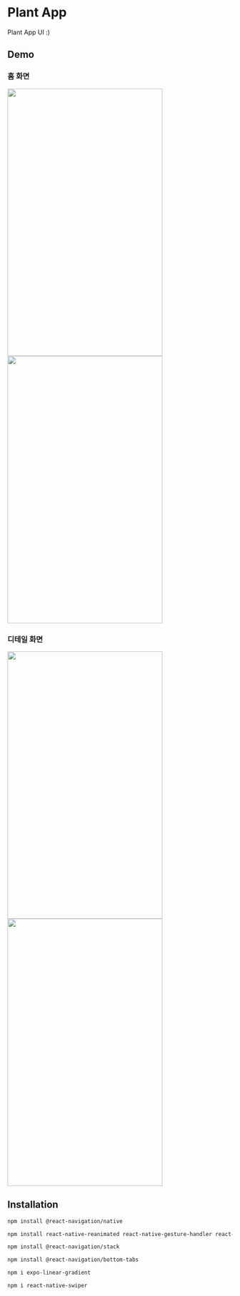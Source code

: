 # Plant App

Plant App UI :)

## Demo

### 홈 화면

<img src="https://user-images.githubusercontent.com/63582123/133883091-ce12730c-0b4a-457e-b4d3-f40e6574af20.jpeg" width="347" height="599">
<img src="https://user-images.githubusercontent.com/63582123/133883092-51cf98fc-31ed-4ddc-b98c-53ac14dd1439.gif" width="347" height="599">

### 디테일 화면

<img src="https://user-images.githubusercontent.com/63582123/133883096-a5475103-4a8c-498e-824e-38c1405fc85c.jpeg" width="347" height="599">
<img src="https://user-images.githubusercontent.com/63582123/133883097-994319af-d151-48bd-8134-ed50b4aae522.gif" width="347" height="599">

## Installation

```bash
npm install @react-navigation/native
```

```bash
npm install react-native-reanimated react-native-gesture-handler react-native-screens react-native-safe-area-context @react-native-community/masked-view
```

```bash
npm install @react-navigation/stack
```

```bash
npm install @react-navigation/bottom-tabs
```

```bash
npm i expo-linear-gradient
```

```bash
npm i react-native-swiper
```
